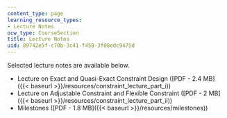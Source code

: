 ```yaml
---
content_type: page
learning_resource_types:
- Lecture Notes
ocw_type: CourseSection
title: Lecture Notes
uid: 89742e5f-c70b-3c41-f458-3f08edc9475d
---
```


Selected lecture notes are available below.

*   Lecture on Exact and Quasi-Exact Constraint Design ([PDF - 2.4 MB]({{< baseurl >}}/resources/constraint_lecture_part_i))
*   Lecture on Adjustable Constraint and Flexible Constraint ([PDF - 2 MB]({{< baseurl >}}/resources/constraint_lecture_part_ii))
*   Milestones ([PDF - 1.8 MB]({{< baseurl >}}/resources/milestones))